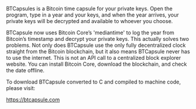 BTCapsules is a Bitcoin time capsule for your
private keys. Open the program, type in a year
and your keys, and when the year arrives, your
private keys will be decrypted and available to
whoever you choose. 

BTCapsule now uses Bitcoin Core’s 'mediantime' 
to log the year from Bitcoin’s timestamp and 
decrypt your private keys. This actually solves 
two problems. Not only does BTCapsule use the only 
fully decentralized clock straight from the Bitcoin 
blockchain, but it also means BTCapsule never has 
to use the internet. This is not an API call to a 
centralized block explorer website. You can install 
Bitcoin Core, download the blockchain, and check the 
date offline. 

To download BTCapsule converted to C and compiled to
machine code, please visit:

https://btcapsule.com
